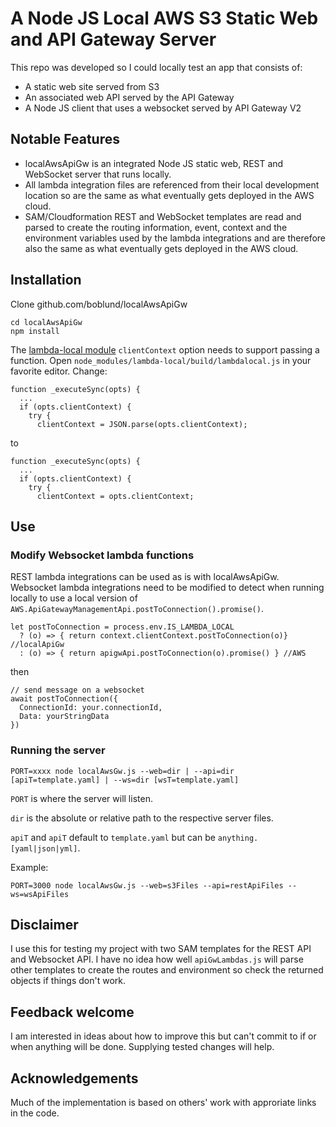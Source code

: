# A Node JS Local AWS S3 Static Web and API Gateway Server

This repo was developed so I could locally test an app that consists of:
- A static web site served from S3
- An associated web API served by the API Gateway
- A Node JS client that uses a websocket served by API Gateway V2

## Notable Features

- localAwsApiGw is an integrated Node JS static web, REST and WebSocket server that runs locally.
- All lambda integration files are referenced from their local development location so are the same as what eventually gets deployed in the AWS cloud.
- SAM/Cloudformation REST and WebSocket templates are read and parsed to create the routing information, event, context and the environment variables used by the lambda integrations and are therefore also the same as what eventually gets deployed in the AWS cloud.

## Installation

Clone github.com/boblund/localAwsApiGw

```
cd localAwsApiGw
npm install
```

The [lambda-local module](https://www.npmjs.com/package/lambda-local) ```clientContext``` option needs to support passing a function.
Open ```node_modules/lambda-local/build/lambdalocal.js``` in your favorite editor. Change:

```
function _executeSync(opts) {
  ...
  if (opts.clientContext) {
    try {
      clientContext = JSON.parse(opts.clientContext);
```

to

```
function _executeSync(opts) {
  ...
  if (opts.clientContext) {
    try {
      clientContext = opts.clientContext;
```

## Use

### Modify Websocket lambda functions

REST lambda integrations can be used as is with localAwsApiGw. Websocket lambda integrations need to be modified to detect when running locally to use a local version of
```AWS.ApiGatewayManagementApi.postToConnection().promise()```.

```
let postToConnection = process.env.IS_LAMBDA_LOCAL
  ? (o) => { return context.clientContext.postToConnection(o)} //localApiGw
  : (o) => { return apigwApi.postToConnection(o).promise() } //AWS
```

then

```
// send message on a websocket
await postToConnection({
  ConnectionId: your.connectionId,
  Data: yourStringData
})
```

### Running the server

```PORT=xxxx node localAwsGw.js --web=dir | --api=dir [apiT=template.yaml] | --ws=dir [wsT=template.yaml]```

```PORT``` is where the server will listen.

```dir``` is the absolute or relative path to the respective server files.

```apiT``` and ```apiT``` default to ```template.yaml``` but can be ```anything.[yaml|json|yml]```.

Example:

```
PORT=3000 node localAwsGw.js --web=s3Files --api=restApiFiles --ws=wsApiFiles
```

## Disclaimer

I use this for testing my project with two SAM templates for the REST API and Websocket API. I have no idea how well ```apiGwLambdas.js``` will parse other templates to create the routes and environment so check the returned objects if things don't work.

## Feedback welcome

I am interested in ideas about how to improve this but can't commit to if or when anything will be done. Supplying tested changes will help.

## Acknowledgements

Much of the implementation is based on others' work with approriate links in the code.
